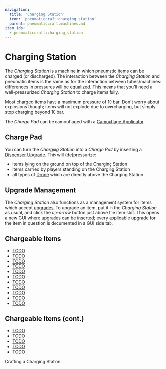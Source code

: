 ```yaml
---
navigation:
  title: 'Charging Station'
  icon: 'pneumaticcraft:charging_station'
  parent: pneumaticcraft:machines.md
item_ids:
  - pneumaticcraft:charging_station
---
```


# Charging Station

The _Charging Station_ is a machine in which [pneumatic items](../base_concepts/pressure.md) can be charged (or discharged). The interaction between the _Charging Station_ and pneumatic items is the same as for the interaction between tubes/machines: differences in pressures will be equalized. This means that you'll need a well-pressurized _Charging Station_ to charge items fully.

<ItemImage id="pneumaticcraft:charging_station" />

Most charged items have a maximum pressure of 10 bar. Don't worry about explosions though; items will not explode due to overcharging, but simply stop charging beyond 10 bar.

The _Charge Pad_ can be camouflaged with a [Camouflage Applicator](../tools/camo_applicator.md).

## Charge Pad

You can turn the _Charging Station_ into a _Charge Pad_ by inserting a [Dispenser Upgrade](../base_concepts/upgrades.md#dispenser). This will (de)pressurize:

- items lying on the ground on top of the Charging Station
- items carried by players standing on the Charging Station
- all types of [Drone](../tools/drone.md) which are directly above the Charging Station

## Upgrade Management

The _Charging Station_ also functions as a management system for items which accept [upgrades](../base_concepts/upgrades.md). To upgrade an item, put it in the _Charging Station_ as usual, and click the _up-arrow_ button just above the item slot. This opens a new GUI where upgrades can be inserted; every applicable upgrade for the item in question is documented in a GUI side tab.

## Chargeable Items

- [TODO](../components/air_canister.md)
- [TODO](../tools/pneumatic_wrench.md)
- [TODO](../logistics/logistics_configurator.md)
- [TODO](../tools/camo_applicator.md)
- [TODO](../tools/vortex_cannon.md)
- [TODO](../tools/minigun.md)
- [TODO](../tools/manometer.md)
- [TODO](../armor/pneumatic_helmet.md)
- [TODO](../armor/pneumatic_chestplate.md)
- [TODO](../armor/pneumatic_leggings.md)
- [TODO](../armor/pneumatic_boots.md)

## Chargeable Items (cont.)

- [TODO](../tools/drone.md)
- [TODO](../tools/collector_drone.md)
- [TODO](../tools/guard_drone.md)
- [TODO](../tools/harvesting_drone.md)
- [TODO](../logistics/logistics_drone.md)

Crafting a Charging Station

<Recipe id="pneumaticcraft:charging_station" />
